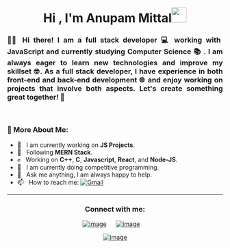 
<!--
**kushagra-goyal-14/kushagra-goyal-14** is a ✨ _special_ ✨ repository because its `README.md` (this file) appears on your GitHub profile.

Here are some ideas to get you started:

- 🔭 I’m currently working on ...
- 🌱 I’m currently learning ...
- 👯 I’m looking to collaborate on ...
- 🤔 I’m looking for help with ...
- 💬 Ask me about ...
- 📫 How to reach me: ...
- 😄 Pronouns: ...
- ⚡ Fun fact: ...
-->


<h1 align="center"><b>Hi</b> , I'm Anupam Mittal<img src="https://media.giphy.com/media/hvRJCLFzcasrR4ia7z/giphy.gif" width="35"></h1>


<h3 align="Justify"> 🙋‍♂️ Hi there! I am a full stack developer 💻 working with JavaScript and currently studying <strong>Computer Science 📚 </strong>. I am always eager to learn new technologies and <b>improve</b> my skillset 🤓. As a full stack developer, I have experience in both front-end and back-end development 🌐 and enjoy working on projects that involve both aspects. Let's create something great together! 🤝</h3>

<br/>

### 🧐 More About Me:
- 🔭 &nbsp;  I am currently working on **JS Projects**.<br>
- 🌱 &nbsp;  Following **MERN Stack**.<br>
- ✊ &nbsp;  Working on **C++**, **C**, **Javascript**, **React**, and **Node-JS**.<br>
- 🔎 &nbsp;  I am currently doing competitive programming. <br>
- 💬 &nbsp;  Ask me anything, I am always happy to help.<br>
- 📫 &nbsp;  How to reach me: [![Gmail](https://img.shields.io/badge/-Gmail-c14438?style=flat&logo=Gmail&logoColor=white)](mailto:m.anupam1324@gmail.com)<br>


<hr>






<h3 align="center">Connect with me:</h3>
<div align="center">

[![image](https://img.shields.io/badge/LinkedIn-0077B5?style=for-the-badge&logo=linkedin&logoColor=white)](https://www.linkedin.com/in/anupam-mittal-b13b82229/)
&emsp;
[![image](https://img.shields.io/badge/Gmail-D14836?style=for-the-badge&logo=gmail&logoColor=white)](mailto:m.anupam1324@gmail.com)
&emsp;

[![image](https://img.shields.io/badge/Codechef-290E0A?style=for-the-badge&logo=codechef&logoColor=white)](https://www.codechef.com/users/anupam_mittaln)


</div>
